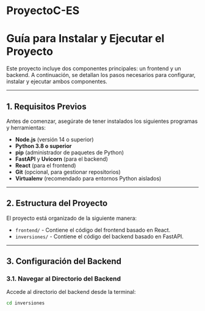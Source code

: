 # ProyectoC-ES

# Guía para Instalar y Ejecutar el Proyecto

Este proyecto incluye dos componentes principales: un frontend y un backend. A continuación, se detallan los pasos necesarios para configurar, instalar y ejecutar ambos componentes.

---

## **1. Requisitos Previos**
Antes de comenzar, asegúrate de tener instalados los siguientes programas y herramientas:

- **Node.js** (versión 14 o superior)
- **Python 3.8 o superior**
- **pip** (administrador de paquetes de Python)
- **FastAPI** y **Uvicorn** (para el backend)
- **React** (para el frontend)
- **Git** (opcional, para gestionar repositorios)
- **Virtualenv** (recomendado para entornos Python aislados)

---

## **2. Estructura del Proyecto**
El proyecto está organizado de la siguiente manera:

- `frontend/` - Contiene el código del frontend basado en React.
- `inversiones/` - Contiene el código del backend basado en FastAPI.

---

## **3. Configuración del Backend**

### **3.1. Navegar al Directorio del Backend**
Accede al directorio del backend desde la terminal:
```bash
cd inversiones
